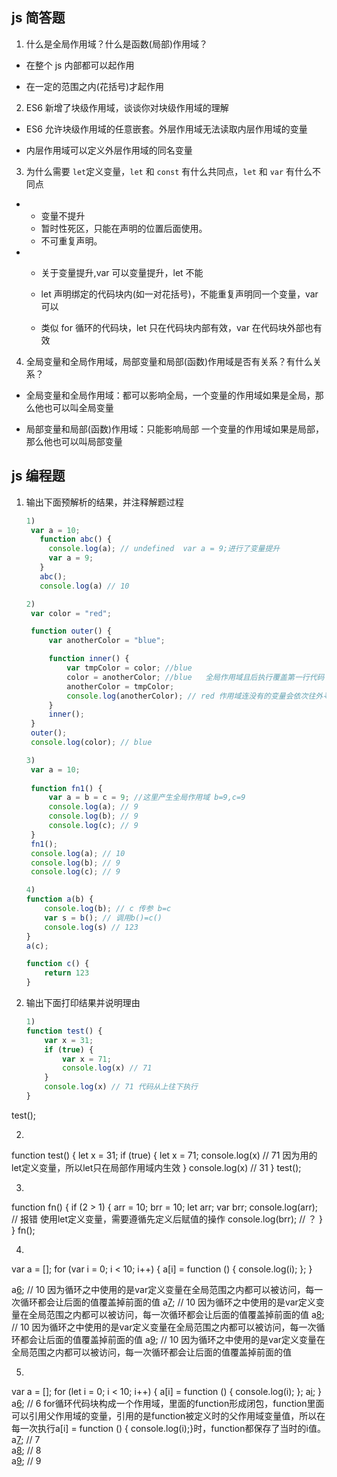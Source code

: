 ## js 简答题

1. 什么是全局作用域？什么是函数(局部)作用域？

- 在整个 js 内部都可以起作用

- 在一定的范围之内(花括号)才起作用

2. ES6 新增了块级作用域，谈谈你对块级作用域的理解

- ES6 允许块级作用域的任意嵌套。外层作用域无法读取内层作用域的变量

- 内层作用域可以定义外层作用域的同名变量

3. 为什么需要 `let`定义变量，`let` 和 `const` 有什么共同点，`let` 和 `var` 有什么不同点

- - 变量不提升
  - 暂时性死区，只能在声明的位置后面使用。
  - 不可重复声明。

- 
  - 关于变量提升,var 可以变量提升，let 不能

  - let 声明绑定的代码块内(如一对花括号)，不能重复声明同一个变量，var 可以

  - 类似 for 循环的代码块，let 只在代码块内部有效，var 在代码块外部也有效

4. 全局变量和全局作用域，局部变量和局部(函数)作用域是否有关系？有什么关系？

- 全局变量和全局作用域：都可以影响全局，一个变量的作用域如果是全局，那么他也可以叫全局变量

- 局部变量和局部(函数)作用域：只能影响局部 一个变量的作用域如果是局部，那么他也可以叫局部变量

## js 编程题

1. 输出下面预解析的结果，并注释解题过程

   ```js
   1) 
   	var a = 10;
      function abc() {
        console.log(a); // undefined  var a = 9;进行了变量提升
        var a = 9;
      }
      abc();
      console.log(a) // 10
   
   2) 
   	var color = "red";
   
   	function outer() {
   	    var anotherColor = "blue";
   
   	    function inner() {
   	        var tmpColor = color; //blue
   	        color = anotherColor; //blue   全局作用域且后执行覆盖第一行代码
   	        anotherColor = tmpColor;
   	        console.log(anotherColor); // red 作用域连没有的变量会依次往外寻找
   	    }
   	    inner();
   	}
   	outer();
   	console.log(color); // blue   
   
   3) 
   	var a = 10;
   	
   	function fn1() {
       	var a = b = c = 9; //这里产生全局作用域 b=9,c=9
       	console.log(a); // 9
       	console.log(b); // 9
       	console.log(c); // 9
   	}
   	fn1();
   	console.log(a); // 10 
   	console.log(b); // 9 
   	console.log(c); // 9 
   
   4) 
   function a(b) {
       console.log(b); // c 传参 b=c
       var s = b(); // 调用b()=c()
       console.log(s) // 123
   }
   a(c);
   
   function c() {
       return 123
   }
   ```

2. 输出下面打印结果并说明理由

   ```js
   1) 
   function test() {
       var x = 31;
       if (true) {
           var x = 71;
           console.log(x) // 71
       }
       console.log(x) // 71 代码从上往下执行
   }
test();
   
   2) 
   function test() {
       let x = 31;
       if (true) {
           let x = 71;
           console.log(x) // 71   因为用的let定义变量，所以let只在局部作用域内生效
       }
       console.log(x) // 31
}
   test();
   
   3)
   function fn() {
       if (2 > 1) {
           arr = 10;
           brr = 10;
           let arr;
           var brr;
           console.log(arr); // 报错   使用let定义变量，需要遵循先定义后赋值的操作
           console.log(brr); // ？
    }
   }
   fn();
   
   4) 
   var a = [];
   for (var i = 0; i < 10; i++) {
       a[i] = function () {
           console.log(i);
       };
   }

   a[6](); // 10 因为循环之中使用的是var定义变量在全局范围之内都可以被访问，每一次循环都会让后面的值覆盖掉前面的值
   a[7](); // 10 因为循环之中使用的是var定义变量在全局范围之内都可以被访问，每一次循环都会让后面的值覆盖掉前面的值
   a[8](); // 10 因为循环之中使用的是var定义变量在全局范围之内都可以被访问，每一次循环都会让后面的值覆盖掉前面的值
   a[9](); // 10 因为循环之中使用的是var定义变量在全局范围之内都可以被访问，每一次循环都会让后面的值覆盖掉前面的值
   
   5)
   var a = [];
   for (let i = 0; i < 10; i++) {
       a[i] = function () {
           console.log(i);
       };
       a[i]();
   }
   a[6](); // 6  for循环代码块构成一个作用域，里面的function形成闭包，function里面可以引用父作用域的变量，引用的是function被定义时的父作用域变量值，所以在每一次执行a[i] = function () { console.log(i);}时，function都保存了当时的i值。
   a[7](); // 7  
   a[8](); // 8  
   a[9](); // 9  
   ```
